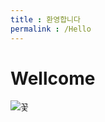 ```yaml
---
title : 환영합니다
permalink : /Hello
---
```


# Wellcome

![꽃](https://cdn.pixabay.com/photo/2020/04/21/06/41/flower-5071405_1280.jpg)
